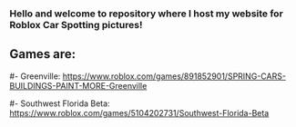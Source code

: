 ### Hello and welcome to repository where I host my website for Roblox Car Spotting pictures!

## Games are:
#- Greenville: https://www.roblox.com/games/891852901/SPRING-CARS-BUILDINGS-PAINT-MORE-Greenville

#- Southwest Florida Beta: https://www.roblox.com/games/5104202731/Southwest-Florida-Beta
